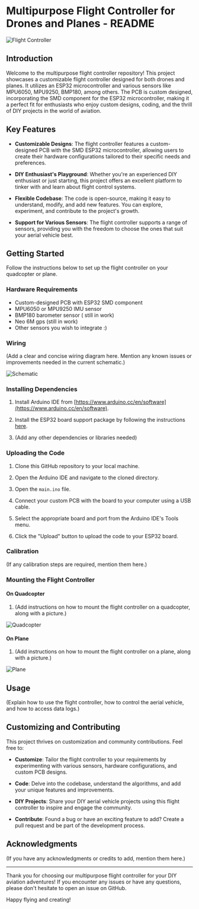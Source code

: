 # Multipurpose Flight Controller for Drones and Planes - README

![Flight Controller](link_to_picture_flight_controller)

## Introduction

Welcome to the multipurpose flight controller repository! This project showcases a customizable flight controller designed for both drones and planes. It utilizes an ESP32 microcontroller and various sensors like MPU6050, MPU9250, BMP180, among others. The PCB is custom designed, incorporating the SMD component for the ESP32 microcontroller, making it a perfect fit for enthusiasts who enjoy custom designs, coding, and the thrill of DIY projects in the world of aviation.

## Key Features

- **Customizable Designs**: The flight controller features a custom-designed PCB with the SMD ESP32 microcontroller, allowing users to create their hardware configurations tailored to their specific needs and preferences.

- **DIY Enthusiast's Playground**: Whether you're an experienced DIY enthusiast or just starting, this project offers an excellent platform to tinker with and learn about flight control systems.

- **Flexible Codebase**: The code is open-source, making it easy to understand, modify, and add new features. You can explore, experiment, and contribute to the project's growth.

- **Support for Various Sensors**: The flight controller supports a range of sensors, providing you with the freedom to choose the ones that suit your aerial vehicle best.

## Getting Started

Follow the instructions below to set up the flight controller on your quadcopter or plane.

### Hardware Requirements

- Custom-designed PCB with ESP32 SMD component
- MPU6050 or MPU9250 IMU sensor
- BMP180 barometer sensor ( still in work)
- Neo 6M gps (still in work)
- Other sensors you wish to integrate :)

### Wiring

(Add a clear and concise wiring diagram here. Mention any known issues or improvements needed in the current schematic.)

![Schematic](link_to_picture_schematic)

### Installing Dependencies

1. Install Arduino IDE from [https://www.arduino.cc/en/software](https://www.arduino.cc/en/software).

2. Install the ESP32 board support package by following the instructions [here](https://github.com/espressif/arduino-esp32/blob/master/docs/arduino-ide/boards_manager.md).

3. (Add any other dependencies or libraries needed)

### Uploading the Code

1. Clone this GitHub repository to your local machine.

2. Open the Arduino IDE and navigate to the cloned directory.

3. Open the `main.ino` file.

4. Connect your custom PCB with the board to your computer using a USB cable.

5. Select the appropriate board and port from the Arduino IDE's Tools menu.

6. Click the "Upload" button to upload the code to your ESP32 board.

### Calibration

(If any calibration steps are required, mention them here.)

### Mounting the Flight Controller

#### On Quadcopter

1. (Add instructions on how to mount the flight controller on a quadcopter, along with a picture.)

![Quadcopter](link_to_picture_quadcopter)

#### On Plane

1. (Add instructions on how to mount the flight controller on a plane, along with a picture.)

![Plane](link_to_picture_plane)

## Usage

(Explain how to use the flight controller, how to control the aerial vehicle, and how to access data logs.)

## Customizing and Contributing

This project thrives on customization and community contributions. Feel free to:

- **Customize**: Tailor the flight controller to your requirements by experimenting with various sensors, hardware configurations, and custom PCB designs.

- **Code**: Delve into the codebase, understand the algorithms, and add your unique features and improvements.

- **DIY Projects**: Share your DIY aerial vehicle projects using this flight controller to inspire and engage the community.

- **Contribute**: Found a bug or have an exciting feature to add? Create a pull request and be part of the development process.

## Acknowledgments

(If you have any acknowledgments or credits to add, mention them here.)

---

Thank you for choosing our multipurpose flight controller for your DIY aviation adventures! If you encounter any issues or have any questions, please don't hesitate to open an issue on GitHub.

Happy flying and creating!
